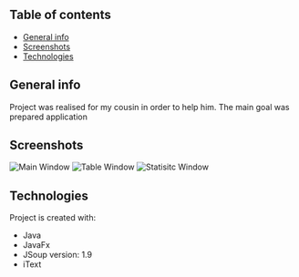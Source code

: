## Table of contents
* [General info](#general-info)
* [Screenshots](#screenshots)
* [Technologies](#technologies)

## General info
Project was realised for my cousin in order to help him. The main goal was prepared application 

## Screenshots
![Main Window](https://github.com/AdamKlekowski/screenshots/blob/master/dictionary1.png)
![Table Window](https://github.com/AdamKlekowski/screenshots/blob/master/dictionary2.png)
![Statisitc Window](https://github.com/AdamKlekowski/screenshots/blob/master/dictionary3.png)

## Technologies
Project is created with:
* Java
* JavaFx
* JSoup version: 1.9
* iText
